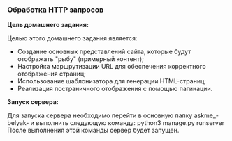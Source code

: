 ### Обработка HTTP запросов

**Цель домашнего задания:**

Целью этого домашнего задания является:

- Создание основных представлений сайта, которые будут отображать "рыбу" (примерный контент);
- Настройка маршрутизации URL для обеспечения корректного отображения страниц;
- Использование шаблонизатора для генерации HTML-страниц;
- Реализация постраничного отображения с помощью пагинации.

**Запуск сервера:**

Для запуска сервера необходимо перейти в основную папку askme_-belyak- и выполнить следующую команду:
python3 manage.py runserver
После выполнения этой команды сервер будет запущен.